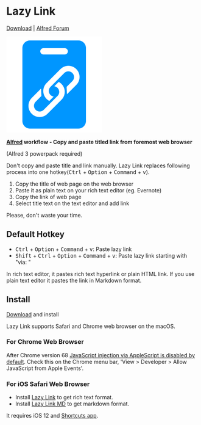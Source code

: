 # Lazy Link
[Download](https://github.com/esanai/lazylink/raw/master/Lazy%20Link.alfredworkflow) | [Alfred Forum](http://www.alfredforum.com/topic/9348-lazy-link-copy-and-paste-titled-link-from-foremost-web-browser/)

<img src="https://github.com/esanai/lazylink/raw/master/Icon%20-%20Alfred%20Lazy%20Link.png" width="250px">

**[Alfred](https://www.alfredapp.com) workflow - Copy and paste titled link from foremost web browser**

(Alfred 3 powerpack required)

Don't copy and paste title and link manually. Lazy Link replaces following process into one hotkey(<kbd>Ctrl</kbd> + <kbd>Option</kbd> + <kbd>Command</kbd> + <kbd>v</kbd>).

1. Copy the title of web page on the web browser
2. Paste it as plain text on your rich text editor (eg. Evernote)
3. Copy the link of web page
4. Select title text on the text editor and add link

Please, don't waste your time.

## Default Hotkey
- <kbd>Ctrl</kbd> + <kbd>Option</kbd> + <kbd>Command</kbd> + <kbd>v</kbd>: Paste lazy link
- <kbd>Shift</kbd> + <kbd>Ctrl</kbd> + <kbd>Option</kbd> + <kbd>Command</kbd> + <kbd>v</kbd>: Paste lazy link starting with "via: "

In rich text editor, it pastes rich text hyperlink or plain HTML link. If you use plain text editor it pastes the link in Markdown format.

## Install
[Download](https://github.com/esanai/lazylink/raw/master/Lazy%20Link.alfredworkflow) and install

Lazy Link supports Safari and Chrome web browser on the macOS.

### For Chrome Web Browser
After Chrome version 68 [JavaScript injection via AppleScript is disabled by default](https://sites.google.com/a/chromium.org/dev/developers/applescript?visit_id=1-636697721295894719-1246494158&p=applescript&rd=1).  Check this on the Chrome menu bar, 'View > Developer > Allow JavaScript from Apple Events'.

### For iOS Safari Web Browser
- Install [Lazy Link](https://www.icloud.com/shortcuts/e11027e84ffc40c79d822613fe16a9e1) to get rich text format.
- Install [Lazy Link MD](https://www.icloud.com/shortcuts/92ce2035c5c2402f988cf18642536c8e) to get markdown format.

It requires iOS 12 and [Shortcuts app](https://itunes.apple.com/en/app/shortcuts/id915249334).
